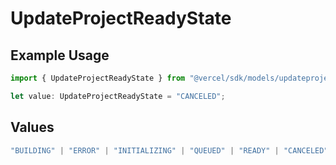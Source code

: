 # UpdateProjectReadyState

## Example Usage

```typescript
import { UpdateProjectReadyState } from "@vercel/sdk/models/updateprojectop.js";

let value: UpdateProjectReadyState = "CANCELED";
```

## Values

```typescript
"BUILDING" | "ERROR" | "INITIALIZING" | "QUEUED" | "READY" | "CANCELED"
```
